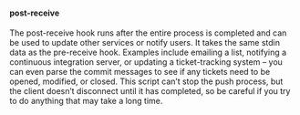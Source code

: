 
#### post-receive

The post-receive hook runs after the entire process is completed and can be used to update other services or notify users. 
It takes the same stdin data as the pre-receive hook. 
Examples include emailing a list, notifying a continuous integration server, 
or updating a ticket-tracking system – you can even parse the commit messages to see if any tickets need to be opened, modified, or closed. 
This script can’t stop the push process, but the client doesn’t disconnect until it has completed, so be careful if you try to do anything that may take a long time.
